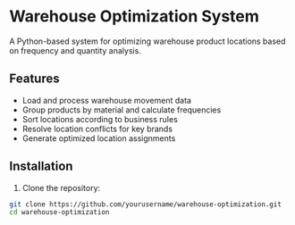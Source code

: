# Warehouse Optimization System

A Python-based system for optimizing warehouse product locations based on frequency and quantity analysis.

## Features

- Load and process warehouse movement data
- Group products by material and calculate frequencies
- Sort locations according to business rules
- Resolve location conflicts for key brands
- Generate optimized location assignments

## Installation

1. Clone the repository:
```bash
git clone https://github.com/yourusername/warehouse-optimization.git
cd warehouse-optimization

